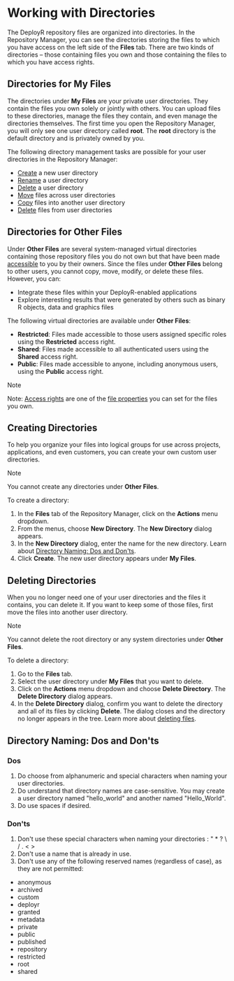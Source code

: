 # Working with Directories

The DeployR repository files are organized into directories. In the Repository Manager, you can see the directories storing the files to which you have access on the left side of the **Files** tab. There are two kinds of directories – those containing files you own and those containing the files to which you have access rights.

## Directories for My Files

The directories under **My Files** are your private user directories. They contain the files you own solely or jointly with others. You can upload files to these directories, manage the files they contain, and even manage the directories themselves. The first time you open the Repository Manager, you will only see one user directory called **root**. The **root** directory is the default directory and is privately owned by you.

The following directory management tasks are possible for your user directories in the Repository Manager:

- [Create](https://deployr.revolutionanalytics.com/documents/help/repo-man/Content/b-dir-create.htm) a new user directory
- [Rename](https://deployr.revolutionanalytics.com/documents/help/repo-man/Content/b-dir-rename.htm) a user directory
- [Delete](https://deployr.revolutionanalytics.com/documents/help/repo-man/Content/b-dir-delete.htm) a user directory
- [Move](https://deployr.revolutionanalytics.com/documents/help/repo-man/Content/c-file-move-dir.htm) files across user directories
- [Copy](https://deployr.revolutionanalytics.com/documents/help/repo-man/Content/c-file-copy.htm) files into another user directory
- [Delete](https://deployr.revolutionanalytics.com/documents/help/repo-man/Content/c-file-delete.htm) files from user directories

## Directories for Other Files

Under **Other Files** are several system-managed virtual directories containing those repository files you do not own but that have been made [accessible](https://deployr.revolutionanalytics.com/documents/help/repo-man/Content/e-file-properties.htm#AccessRights) to you by their owners. Since the files under **Other Files** belong to other users, you cannot copy, move, modify, or delete these files.  However, you can:

- Integrate these files within your DeployR-enabled applications
- Explore interesting results that were generated by others such as binary R objects, data and graphics files

The following virtual directories are available under **Other Files**:

- **Restricted**: Files made accessible to those users assigned specific roles using the **Restricted** access right.
- **Shared**: Files made accessible to all authenticated users using the **Shared** access right.
- **Public**: Files made accessible to anyone, including anonymous users, using the **Public** access right.

>[!NOTE]
>Note: [Access rights](https://deployr.revolutionanalytics.com/documents/help/repo-man/Content/e-file-properties.htm#AccessRights) are one of the [file properties](https://deployr.revolutionanalytics.com/documents/help/repo-man/Content/e-file-properties.htm) you can set for the files you own.

## Creating Directories

To help you organize your files into logical groups for use across projects, applications, and even customers, you can create your own custom user directories.

>[!NOTE]
>You cannot create any directories under **Other Files**.

To create a directory:

1. In the **Files** tab of the Repository Manager, click on the **Actions** menu dropdown.
2. From the menus, choose **New Directory**. The **New Directory** dialog appears.
3. In the **New Directory** dialog, enter the name for the new directory. Learn about [Directory Naming: Dos and Don'ts](https://deployr.revolutionanalytics.com/documents/help/repo-man/Content/b-dir-dosdonts.htm).
4. Click **Create**. The new user directory appears under **My Files**.

## Deleting Directories

When you no longer need one of your user directories and the files it contains, you can delete it. If you want to keep some of those files, first move the files into another user directory.

>[!NOTE]
>You cannot delete the root directory or any system directories under **Other Files**.

To delete a directory:

1. Go to the **Files** tab.
2. Select the user directory under **My Files** that you want to delete.
3. Click on the **Actions** menu dropdown and choose **Delete Directory**. The **Delete Directory** dialog appears.
4. In the **Delete Directory** dialog, confirm you want to delete the directory and all of its files by clicking **Delete**. The dialog closes and the directory no longer appears in the tree. Learn more about [deleting files](https://deployr.revolutionanalytics.com/documents/help/repo-man/Content/c-file-delete.htm).

## Directory Naming: Dos and Don'ts

### Dos

1. Do choose from alphanumeric and special characters when naming your user directories.
2. Do understand that directory names are case-sensitive. You may create a user directory named "hello_world" and another named "Hello_World".
3. Do use spaces if desired.

### Don'ts

1. Don't use these special characters when naming your directories : " * ? \ / . < >
2. Don't use a name that is already in use.
3. Don't use any of the following reserved names (regardless of case), as they are not permitted:

- anonymous
- archived
- custom
- deployr
- granted
- metadata
- private
- public
- published
- repository
- restricted
- root
- shared
